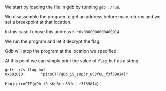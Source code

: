 >
> 

We start by loading the file in gdb by running `gdb ./run`.


We disassemble the program to get an address before main returns and we set a breakpoint at that location.

In this case I chose this address `b *0x0000000000400914`

We run the program and let it decrypt the flag.

Gdb will stop the program at the location we specified.

At this point we can simply print the value of `flag_buf` as a string
```
gef➤  x/s flag_buf
0x602010:       "picoCTF{gDb_iS_sUp3r_u53fuL_f3f39814}"
```

Flag: `picoCTF{gDb_iS_sUp3r_u53fuL_f3f39814}`
